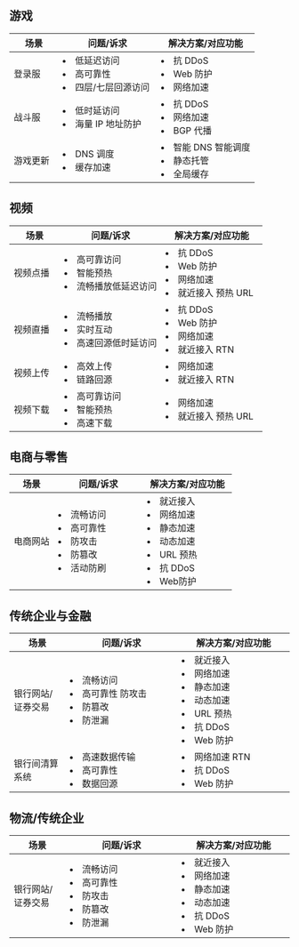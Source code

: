## 游戏
<table>
<thead>
<tr>
<th width="20%">场景</th>
<th width="40%">问题/诉求</th>
<th width="40%">解决方案/对应功能</th>
</tr>
</thead>
<tbody><tr>
<td>登录服</td>
<td><li>低延迟访问</li><li> 高可靠性</li><li>  四层/七层回源访问 </li></td>
<td><li>抗 DDoS</li><li>   Web 防护</li><li>   网络加速</li></td>
</tr>
<tr>
<td>战斗服</td>
<td><li>低时延访问</li><li> 海量 IP 地址防护</li></td>
<td><li>  抗 DDoS </li><li>  网络加速 </li><li>  BGP 代播</li></td>
</tr>
<tr>
<td>游戏更新</td>
<td><li>DNS 调度 </li><li> 缓存加速</li></td>
<td><li>智能 DNS 智能调度</li><li> 静态托管 </li><li>全局缓存</li></td>
</tr>
</tbody></table>


## 视频
<table>
<thead>
<tr>
<th width="20%">场景</th>
<th width="40%">问题/诉求</th>
<th width="40%">解决方案/对应功能</th>
</tr>
</thead>
<tbody><tr>
<td>视频点播</td>
<td><li>高可靠访问 </li><li>智能预热</li><li> 流畅播放低延迟访问</li></td>
<td><li> 抗 DDoS </li><li>Web 防护 </li><li>网络加速</li><li> 就近接入 预热 URL</li></td>
</tr>
<tr>
<td>视频直播</td>
<td><li>流畅播放 </li><li>实时互动</li><li> 高速回源低时延访问</li></td>
<td><li>抗 DDoS </li><li>Web 防护</li><li> 网络加速 </li><li>就近接入 RTN</li></td>
</tr>
<tr>
<td>视频上传</td>
<td><li>高效上传</li><li> 链路回源</li></td>
<td><li>网络加速 </li><li>就近接入 RTN</li></td>
</tr>
<tr>
<td>视频下载</td>
<td><li>高可靠访问</li><li>  智能预热 </li><li> 高速下载</li></td>
<td><li>网络加速 </li><li>就近接入 预热 URL</li></td>
</tr>
</tbody></table>

## 电商与零售
<table>
<thead>
<tr>
<th width="20%">场景</th>
<th width="40%">问题/诉求</th>
<th width="40%">解决方案/对应功能</th>
</tr>
</thead>
<tbody><tr>
<td>电商网站</td>
<td><li>流畅访问</li><li> 高可靠性</li><li> 防攻击</li><li> 防篡改</li><li> 活动防刷</li></td>
<td><li>就近接入</li><li> 网络加速 </li><li>静态加速</li><li> 动态加速</li><li> URL 预热</li><li> 抗 DDoS</li><li>Web防护</li></td>
</tr>
</tbody></table>


## 传统企业与金融
<table>
<thead>
<tr>
<th width="20%">场景</th>
<th width="40%">问题/诉求</th>
<th width="40%">解决方案/对应功能</th>
</tr>
</thead>
<tbody><tr>
<td>银行网站/证券交易</td>
<td><li>流畅访问</li><li> 高可靠性 防攻击</li><li> 防篡改</li><li> 防泄漏</li></td>
<td><li>就近接入</li><li> 网络加速</li><li> 静态加速</li><li> 动态加速 </li><li>URL 预热</li><li> 抗 DDoS</li><li> Web 防护</li></td>
</tr>
<tr>
<td>银行间清算系统</td>
<td><li>高速数据传输 </li><li>高可靠性</li><li> 数据回源</li></td>
<td><li>网络加速 RTN </li><li>抗 DDoS</li><li> Web 防护</li></td>
</tr>
</tbody></table>

## 物流/传统企业
<table>
<thead>
<tr>
<th width="20%">场景</th>
<th width="40%">问题/诉求</th>
<th width="40%">解决方案/对应功能</th>
</tr>
</thead>
<tbody><tr>
<td>银行网站/证券交易</td>
<td><li>流畅访问 </li><li>高可靠性 </li><li>防攻击 </li><li>防篡改</li><li> 防泄漏</li></td>
<td><li>就近接入</li><li> 网络加速 </li><li>静态加速 </li><li>动态加速 </li><li>抗 DDoS </li><li>Web 防护</li></td>
</tr>
</tbody></table>

